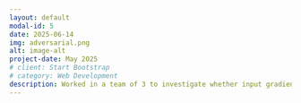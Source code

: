```yaml
---
layout: default
modal-id: 5
date: 2025-06-14
img: adversarial.png
alt: image-alt
project-date: May 2025
# client: Start Bootstrap
# category: Web Development
description: Worked in a team of 3 to investigate whether input gradient regularization and ensemble diversity training improve model robustness against adversarial attacks. We created our own adversarial dataset of the MNIST dataset using the Fast Gradient Sign Method. We then evaluated four model types in twin single and twin configurations. Surprisingly, neither regularization nor diversity training improved performance on adversarial data. This result is possibly due to the dataset's low complexity.  
---
```

